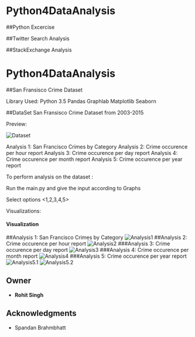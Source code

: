 # Python4DataAnalysis

##Python Excercise

##Twitter Search Analysis

##StackExchange Analysis

# Python4DataAnalysis

##San Fransisco Crime Dataset

Library Used:
Python 3.5
Pandas
Graphlab
Matplotlib
Seaborn

##DataSet
San Fransisco Crime Dataset from 2003-2015

Preview:

![Dataset](https://github.com/rohits216/Python4DataAnalysis/blob/master/Python4DataAnalysis/San%20Francisco%20Crimes%20Dataset/Visualization/Data.png)

Analysis 1: San Francisco Crimes by Category
Analysis 2: Crime occurence per hour report
Analysis 3: Crime occurence per day report
Analysis 4: Crime occurence per month report
Analysis 5: Crime occurence per year report


To perform analysis on the dataset :

Run the main.py and give the input according to Graphs

Select options <1,2,3,4,5>


Visualizations:

#### Visualization
##Analysis 1: San Francisco Crimes by Category
 ![Analysis1](https://github.com/rohits216/Python4DataAnalysis/blob/master/Python4DataAnalysis/San%20Francisco%20Crimes%20Dataset/Visualization/Analysis1_CrimeCatg.png)
 ##Analysis 2: Crime occurence per hour report
 ![Analysis2](https://github.com/rohits216/Python4DataAnalysis/blob/master/Python4DataAnalysis/San%20Francisco%20Crimes%20Dataset/Visualization/Analysis2_CrimeDay.png)
 ###Analysis 3: Crime occurence per day report
 ![Analysis3](https://github.com/rohits216/Python4DataAnalysis/blob/master/Python4DataAnalysis/San%20Francisco%20Crimes%20Dataset/Visualization/Analysis3_CrimeHr.png)
###Analysis 4: Crime occurence per month report 
 ![Analysis4](https://github.com/rohits216/Python4DataAnalysis/blob/master/Python4DataAnalysis/San%20Francisco%20Crimes%20Dataset/Visualization/Analysis4_CrimeMon.png)
###Analysis 5: Crime occurence per year report
 ![Analysis5.1](https://github.com/rohits216/Python4DataAnalysis/blob/master/Python4DataAnalysis/San%20Francisco%20Crimes%20Dataset/Visualization/Analysis5_CrimeYear.png)
![Analysis5.2](https://github.com/rohits216/Python4DataAnalysis/blob/master/Python4DataAnalysis/San%20Francisco%20Crimes%20Dataset/Visualization/Analysis5_CrimeYear2.png)





## Owner

* **Rohit Singh** 

## Acknowledgments

* Spandan Brahmbhatt



